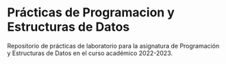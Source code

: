 # Prácticas de Programacion y Estructuras de Datos
Repositorio de prácticas de laboratorio para la asignatura de Programación y Estructuras de Datos en el curso académico 2022-2023.

